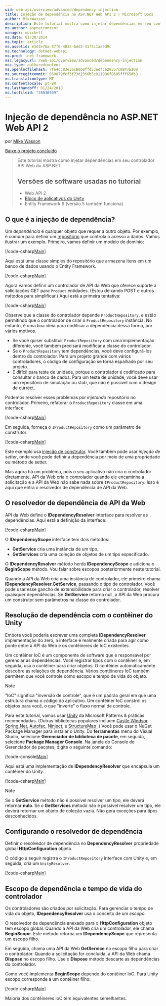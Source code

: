 ```yaml
---
uid: web-api/overview/advanced/dependency-injection
title: Injeção de dependência no ASP.NET Web API 2 | Microsoft Docs
author: MikeWasson
description: Este tutorial mostra como injetar dependências em seu controlador API Web do ASP.NET. Versões de software usadas no tutorial da Web API 2 Unity Application Block...
ms.author: aspnetcontent
manager: wpickett
ms.date: 01/20/2014
ms.topic: article
ms.assetid: e3d3e7ba-87f0-4032-bdd3-31f3c1aa9d9c
ms.technology: dotnet-webapi
ms.prod: .net-framework
msc.legacyurl: /web-api/overview/advanced/dependency-injection
msc.type: authoredcontent
ms.openlocfilehash: 7f64cc83e36c80b0ffd53edfc629557c0847b200
ms.sourcegitcommit: 060879fcf3f73d2366b5c811986f8695fff65db8
ms.translationtype: MT
ms.contentlocale: pt-BR
ms.lasthandoff: 01/24/2018
ms.locfileid: "28036509"
---
```

<a name="dependency-injection-in-aspnet-web-api-2"></a>Injeção de dependência no ASP.NET Web API 2
====================
por [Mike Wasson](https://github.com/MikeWasson)

[Baixe o projeto concluído](http://code.msdn.microsoft.com/ASP-NET-Web-API-Tutorial-468ee148)

> Este tutorial mostra como injetar dependências em seu controlador API Web do ASP.NET.
> 
> ## <a name="software-versions-used-in-the-tutorial"></a>Versões de software usadas no tutorial
> 
> 
> - Web API 2
> - [Bloco de aplicativos do Unity](https://www.nuget.org/packages/Unity/)
> - Entity Framework 6 (versão 5 também funciona)


## <a name="what-is-dependency-injection"></a>O que é a injeção de dependência?

Um *dependência* é qualquer objeto que requer a outro objeto. Por exemplo, é comum para definir um [repositório](http://martinfowler.com/eaaCatalog/repository.html) que controla o acesso a dados. Vamos ilustrar um exemplo. Primeiro, vamos definir um modelo de domínio:

[!code-csharp[Main](dependency-injection/samples/sample1.cs)]

Aqui está uma classe simples do repositório que armazena itens em um banco de dados usando o Entity Framework.

[!code-csharp[Main](dependency-injection/samples/sample2.cs)]

Agora vamos definir um controlador de API da Web que oferece suporte a solicitações GET para `Product` entidades. (Estou deixando POST e outros métodos para simplificar.) Aqui está a primeira tentativa:

[!code-csharp[Main](dependency-injection/samples/sample3.cs)]

Observe que a classe do controlador depende `ProductRepository`, e estão permitindo que o controlador de criar o `ProductRepository` instância. No entanto, é uma boa ideia para codificar a dependência dessa forma, por vários motivos.

- Se você quiser substituir `ProductRepository` com uma implementação diferente, você também precisará modificar a classe do controlador.
- Se o `ProductRepository` tem dependências, você deve configurá-los dentro do controlador. Para um projeto grande com vários controladores, o código de configuração se torna espalhado por seu projeto.
- É difícil para teste de unidade, porque o controlador é codificado para consultar o banco de dados. Para um teste de unidade, você deve usar um repositório de simulação ou stub, que não é possível com o design de currect.

Podemos resolver esses problemas por *injetando* repositório no controlador. Primeiro, refatorar o `ProductRepository` classe em uma interface:

[!code-csharp[Main](dependency-injection/samples/sample4.cs)]

Em seguida, forneça o `IProductRepository` como um parâmetro de construtor:

[!code-csharp[Main](dependency-injection/samples/sample5.cs)]

Este exemplo usa [injeção de construtor](http://www.martinfowler.com/articles/injection.html#FormsOfDependencyInjection). Você também pode usar *injeção de setter*, onde você pode definir a dependência por meio de uma propriedade ou método de setter.

Mas agora há um problema, pois o seu aplicativo não cria o controlador diretamente. API da Web cria o controlador quando ele encaminha a solicitação e a API da Web não sabe nada sobre `IProductRepository`. Isso é aqui que entra o resolvedor de dependência de API da Web.

## <a name="the-web-api-dependency-resolver"></a>O resolvedor de dependência de API da Web

API da Web define o **IDependencyResolver** interface para resolver as dependências. Aqui está a definição da interface:

[!code-csharp[Main](dependency-injection/samples/sample6.cs)]

O **IDependencyScope** interface tem dois métodos:

- **GetService** cria uma instância de um tipo.
- **GetServices** cria uma coleção de objetos de um tipo especificado.

O **IDependencyResolver** método herda **IDependencyScope** e adiciona o **BeginScope** método. Vou falar sobre escopos posteriormente neste tutorial.

Quando a API da Web cria uma instância de controlador, ele primeiro chama **IDependencyResolver.GetService**, passando o tipo de controlador. Você pode usar esse gancho de extensibilidade para criar o controlador, resolver quaisquer dependências. Se **GetService** retorna null, a API da Web procura um construtor sem parâmetros na classe do controlador.

## <a name="dependency-resolution-with-the-unity-container"></a>Resolução de dependência com o contêiner do Unity

Embora você poderia escrever uma completa **IDependencyResolver** implementação do zero, a interface é realmente criada para agir como ponte entre a API da Web e os contêineres de IoC existentes.

Um contêiner IoC é um componente de software que é responsável por gerenciar as dependências. Você registrar tipos com o contêiner e, em seguida, usa o contêiner para criar objetos. O contêiner automaticamente descobre as relações de dependência. Vários contêineres IoC também permitem que você controle como escopo e tempo de vida do objeto.

> [!NOTE]
> "IoC" significa "inversão de controle", que é um padrão geral em que uma estrutura chama o código do aplicativo. Um contêiner IoC constrói os objetos para você, o que "inverte" o fluxo normal de controle.


Para este tutorial, vamos usar [Unity](https://msdn.microsoft.com/library/ff647202.aspx) da Microsoft Patterns &amp; práticas recomendadas. (Outras bibliotecas populares incluem [Castle Windsor](http://www.castleproject.org/), [Spring.Net](http://www.springframework.net/), [Autofac](https://code.google.com/p/autofac/), [Ninject](http://www.ninject.org/), e [StructureMap ](http://docs.structuremap.net/).) Você pode usar o NuGet Package Manager para instalar o Unity. Do **ferramentas** menu do Visual Studio, selecione **Gerenciador de biblioteca de pacote**, em seguida, selecione **Package Manager Console**. Na janela do Console do Gerenciador de pacotes, digite o seguinte comando:

[!code-console[Main](dependency-injection/samples/sample7.cmd)]

Aqui está uma implementação de **IDependencyResolver** que encapsula um contêiner do Unity.

[!code-csharp[Main](dependency-injection/samples/sample8.cs)]

> [!NOTE]
> Se o **GetService** método não é possível resolver um tipo, ele deverá retornar **nulo**. Se o **GetServices** método não é possível resolver um tipo, ele deverá retornar um objeto de coleção vazia. Não gera exceções para tipos desconhecidos.


## <a name="configuring-the-dependency-resolver"></a>Configurando o resolvedor de dependência

Definir o resolvedor de dependência no **DependencyResolver** propriedade global **HttpConfiguration** objeto.

O código a seguir registra o `IProductRepository` interface com Unity e, em seguida, cria um `UnityResolver`.

[!code-csharp[Main](dependency-injection/samples/sample9.cs)]

## <a name="dependency-scope-and-controller-lifetime"></a>Escopo de dependência e tempo de vida do controlador

Os controladores são criados por solicitação. Para gerenciar o tempo de vida do objeto, **IDependencyResolver** usa o conceito de um *escopo*.

O resolvedor de dependência anexado para o **HttpConfiguration** objeto tem escopo global. Quando a API da Web cria um controlador, ele chama **BeginScope**. Este método retorna um **IDependencyScope** que representa um escopo filho.

Em seguida, chama uma API da Web **GetService** no escopo filho para criar o controlador. Quando a solicitação for concluída, a API da Web chama **Dispose** no escopo filho. Use o **Dispose** método descarte as dependências do controlador.

Como você implementa **BeginScope** depende do contêiner IoC. Para Unity escopo corresponde a um contêiner filho:

[!code-csharp[Main](dependency-injection/samples/sample10.cs)]

Maioria dos contêineres IoC têm equivalentes semelhantes.
